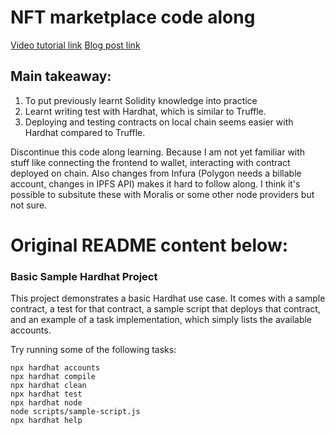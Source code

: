 # NFT marketplace code along

[Video tutorial link](https://www.youtube.com/watch?v=GKJBEEXUha0)
[Blog post link](https://dev.to/dabit3/building-scalable-full-stack-apps-on-ethereum-with-polygon-2cfb)


## Main takeaway:
1. To put previously learnt Solidity knowledge into practice
2. Learnt writing test with Hardhat, which is similar to Truffle.
3. Deploying and testing contracts on local chain seems easier with Hardhat compared to Truffle.


Discontinue this code along learning. Because I am not yet familiar with stuff like connecting the frontend to wallet, interacting with contract deployed on chain. Also changes from Infura (Polygon needs a billable account, changes in IPFS API) makes it hard to follow along. I think it's possible to subsitute these with Moralis or some other node providers but not sure.


# Original README content below:

### Basic Sample Hardhat Project

This project demonstrates a basic Hardhat use case. It comes with a sample contract, a test for that contract, a sample script that deploys that contract, and an example of a task implementation, which simply lists the available accounts.

Try running some of the following tasks:

```shell
npx hardhat accounts
npx hardhat compile
npx hardhat clean
npx hardhat test
npx hardhat node
node scripts/sample-script.js
npx hardhat help
```
